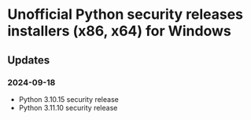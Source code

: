 # Unofficial Python security releases installers (x86, x64) for Windows



## Updates

### 2024-09-18

- Python 3.10.15 security release
- Python 3.11.10 security release
